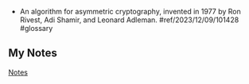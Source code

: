 - An algorithm for asymmetric cryptography, invented in 1977 by Ron Rivest, Adi Shamir, and Leonard Adleman. #ref/2023/12/09/101428 #glossary
## My Notes
[Notes](mynotes/rivest-shamir-adelman-notes.md)
